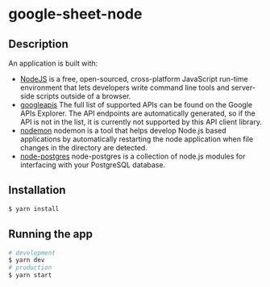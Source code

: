 # google-sheet-node

## Description

An application is built with:

- [NodeJS](https://nodejs.dev/) is a free, open-sourced, cross-platform JavaScript run-time environment that lets developers write command line tools and server-side scripts outside of a browser.
- [googleapis](https://www.npmjs.com/package/googleapis) The full list of supported APIs can be found on the Google APIs Explorer. The API endpoints are automatically generated, so if the API is not in the list, it is currently not supported by this API client library.
- [nodemon](https://www.npmjs.com/package/nodemon) nodemon is a tool that helps develop Node.js based applications by automatically restarting the node application when file changes in the directory are detected.
- [node-postgres](https://node-postgres.com/) node-postgres is a collection of node.js modules for interfacing with your PostgreSQL database.
## Installation

```bash
$ yarn install
```

## Running the app

```bash
# development
$ yarn dev
# production
$ yarn start
```